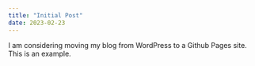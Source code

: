 ```yaml
---
title: "Initial Post"
date: 2023-02-23
---
```


I am considering moving my blog from WordPress to a Github Pages site. This is an example.
